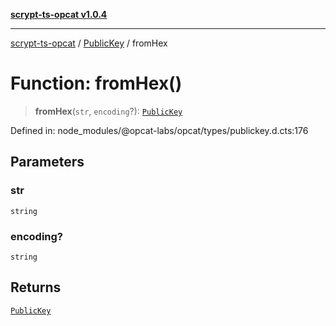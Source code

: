 [**scrypt-ts-opcat v1.0.4**](../../../README.md)

***

[scrypt-ts-opcat](../../../README.md) / [PublicKey](../README.md) / fromHex

# Function: fromHex()

> **fromHex**(`str`, `encoding`?): [`PublicKey`](../../../classes/PublicKey.md)

Defined in: node\_modules/@opcat-labs/opcat/types/publickey.d.cts:176

## Parameters

### str

`string`

### encoding?

`string`

## Returns

[`PublicKey`](../../../classes/PublicKey.md)
